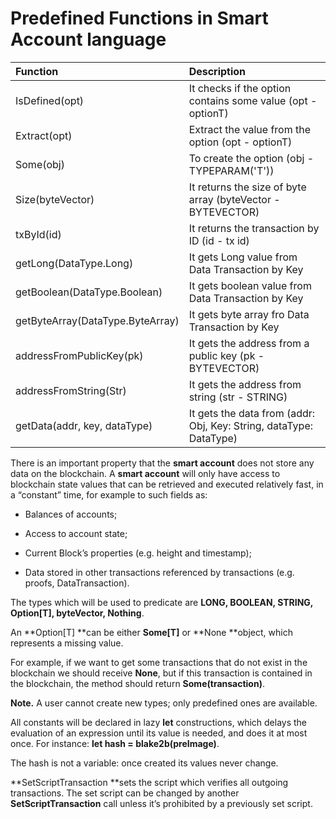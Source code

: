 # Predefined Functions in Smart Account language

| Function | Description |
| :--- | :--- |
| IsDefined\(opt\) | It checks if the option contains some value \(opt - optionT\) |
| Extract\(opt\) | Extract the value from the option \(opt - optionT\) |
| Some\(obj\) | To create the option \(obj - TYPEPARAM\('T'\)\) |
| Size\(byteVector\) | It returns the size of byte array \(byteVector - BYTEVECTOR\) |
| txById\(id\) | It returns the transaction by ID \(id - tx id\) |
| getLong\(DataType.Long\) | It gets Long value from Data Transaction by Key |
| getBoolean\(DataType.Boolean\) | It gets boolean value from Data Transaction by Key |
| getByteArray\(DataType.ByteArray\) | It gets byte array fro Data Transaction by Key |
| addressFromPublicKey\(pk\) | It gets the address from a public key \(pk - BYTEVECTOR\) |
| addressFromString\(Str\) | It gets the address from string \(str - STRING\) |
| getData\(addr, key, dataType\) | It gets the data from \(addr: Obj, Key: String, dataType: DataType\) |

There is an important property that the **smart account** does not store any data on the blockchain. A **smart account** will only have access to blockchain state values that can be retrieved and executed relatively fast, in a “constant” time, for example to such fields as:

* Balances of accounts;

* Access to account state;

* Current Block’s properties \(e.g. height and timestamp\);

* Data stored in other transactions referenced by transactions \(e.g. proofs, DataTransaction\).

The types which will be used to predicate are **LONG, BOOLEAN, STRING, Option\[T\], byteVector, Nothing**.

An **Option\[T\] **can be either **Some\[T\]** or **None **object, which represents a missing value.

For example, if we want to get some transactions that do not exist in the blockchain we should receive **None**, but if this transaction is contained in the blockchain, the method should return **Some\(transaction\)**.

**Note.** A user cannot create new types; only predefined ones are available.

All constants will be declared in lazy **let** constructions, which delays the evaluation of an expression until its value is needed, and does it at most once. For instance: **let hash = blake2b\(preImage\)**.

The hash is not a variable: once created its values never change.

**SetScriptTransaction **sets the script which verifies all outgoing transactions. The set script can be changed by another **SetScriptTransaction** call unless it’s prohibited by a previously set script.

